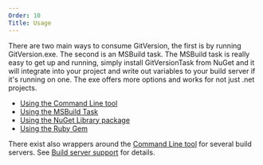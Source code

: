 ```yaml
---
Order: 10
Title: Usage
---
```


There are two main ways to consume GitVersion, the first is by running
GitVersion.exe. The second is an MSBuild task. The MSBuild task is really easy
to get up and running, simply install GitVersionTask from NuGet and it will
integrate into your project and write out variables to your build server if it's
running on one. The exe offers more options and works for not just .net projects.

- [Using the Command Line tool](command-line.md)
- [Using the MSBuild Task](msbuild-task.md)
- [Using the NuGet Library package](nuget-library.md)
- [Using the Ruby Gem](gem.md)

 There exist also wrappers around the [Command Line tool](command-line.md) for
 several build servers. See [Build server support](../build-server-support/build-server-support.md)
 for details.
